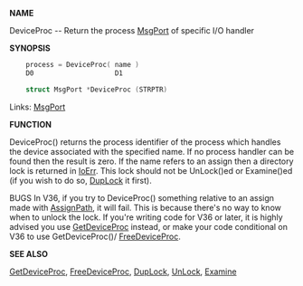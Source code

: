 
**NAME**

DeviceProc -- Return the process [MsgPort](_OOYY) of specific I/O handler

**SYNOPSIS**

```c
    process = DeviceProc( name )
    D0                    D1

    struct MsgPort *DeviceProc (STRPTR)

```
Links: [MsgPort](_OOYY) 

**FUNCTION**

DeviceProc() returns the process identifier of the process which
handles the device associated with the specified name. If no
process handler can be found then the result is zero. If the name
refers to an assign then a directory lock is returned in [IoErr](IoErr).
This lock should not be UnLock()ed or Examine()ed (if you wish to do
so, [DupLock](DupLock) it first).

BUGS
In V36, if you try to DeviceProc() something relative to an assign
made with [AssignPath](AssignPath), it will fail.  This is because there's no
way to know when to unlock the lock.  If you're writing code for
V36 or later, it is highly advised you use [GetDeviceProc](GetDeviceProc) instead,
or make your code conditional on V36 to use GetDeviceProc()/
[FreeDeviceProc](FreeDeviceProc).

**SEE ALSO**

[GetDeviceProc](GetDeviceProc), [FreeDeviceProc](FreeDeviceProc), [DupLock](DupLock), [UnLock](UnLock), [Examine](Examine)
